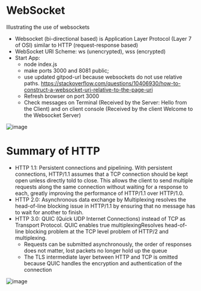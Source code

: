 # WebSocket
Illustrating the use of websockets
- Websocket (bi-directional based) is Application Layer Protocol (Layer 7 of OSI) similar to HTTP (request-response based)
- WebSocket URI Scheme: ws (unencrypted), wss (encrypted)
- Start App: 
  - node index.js
  - make ports 3000 and 8081 public; 
  - use updated gitpod-url because websockets do not use relative paths. https://stackoverflow.com/questions/10406930/how-to-construct-a-websocket-uri-relative-to-the-page-uri
  - Refresh browser on port 3000
  - Check messages on Terminal (Received by the Server: Hello from the Client) and on client console (Received by the client Welcome to the Websocket Server)

![image](https://user-images.githubusercontent.com/35842490/229771035-7db99aa8-f73b-46d2-849d-b2fe5563b833.png)
# Summary of HTTP
  - HTTP 1.1: Persistent connections and pipelining. With persistent connections, HTTP/1.1 assumes that a TCP connection should be kept open unless directly told to close. This allows the client to send multiple requests along the same connection without waiting for a response to each, greatly improving the performance of HTTP/1.1 over HTTP/1.0.
  - HTTP 2.0: Asynchronous data exchange by Multiplexing resolves the head-of-line blocking issue in HTTP/1.1 by ensuring that no message has to wait for another to finish.
  - HTTP 3.0: QUIC (Quick UDP Internet Connections) instead of TCP as Transport Protocol. QUIC enables true multiplexingResolves head-of-line blocking problem at the TCP level problem of HTTP/2 and multiplexing.
    - Requests can be submitted asynchronously, the order of responses does not matter, lost packets no longer hold up the queue
    - The TLS intermediate layer between HTTP and TCP is omitted because QUIC handles the encryption and authentication of the connection


![image](https://user-images.githubusercontent.com/35842490/229771183-10270a2c-304e-4b08-89be-bc92ae119bf9.png)


